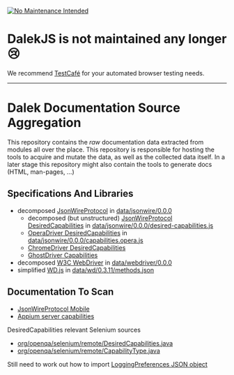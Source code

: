 [![No Maintenance Intended](http://unmaintained.tech/badge.svg)](http://unmaintained.tech/)

# DalekJS is not maintained any longer :cry:

We recommend [TestCafé](http://devexpress.github.io/testcafe/) for your automated browser testing needs.

---

# Dalek Documentation Source Aggregation

This repository contains the *raw* documentation data extracted from modules all over the place. This repository is responsible for hosting the tools to acquire and mutate the data, as well as the collected data itself. In a later stage this repository might also contain the tools to generate docs (HTML, man-pages, …)

## Specifications And Libraries

* decomposed [JsonWireProtocol](https://code.google.com/p/selenium/wiki/JsonWireProtocol) in [data/jsonwire/0.0.0](data/jsonwire/0.0.0)
  * decomposed (but unstructured) [JsonWireProtocol DesiredCapabilities](https://code.google.com/p/selenium/wiki/DesiredCapabilities) in [data/jsonwire/0.0.0/desired-capabilities.js](data/jsonwire/0.0.0/desired-capabilities.js)
  * [OperaDriver DesiredCapabilities](https://code.google.com/p/selenium/wiki/OperaDriver) in [data/jsonwire/0.0.0/capabilities.opera.js](data/jsonwire/0.0.0/capabilities.opera.js)
  * [ChromeDriver DesiredCapabilities](https://sites.google.com/a/chromium.org/chromedriver/capabilities)
  * [GhostDriver Capabilities](https://github.com/detro/ghostdriver#what-extra-webdriver-capabilities-ghostdriver-offers)
* decomposed [W3C WebDriver](https://github.com/w3c/webdriver) in [data/webdriver/0.0.0](data/webdriver/0.0.0)
* simplified [WD.js](https://github.com/admc/wd/blob/master/doc/jsonwire-full-mapping.md) in [data/wd/0.3.11/methods.json](data/wd/0.3.11/methods.json)

## Documentation To Scan

* [JsonWireProtocol Mobile](https://github.com/SeleniumHQ/mobile-spec/blob/master/spec-draft.md)
* [Appium server capabilities](http://appium.io/slate/en/v1.2.0/?javascript#appium-server-capabilities)

DesiredCapabilities relevant Selenium sources

* [org/openqa/selenium/remote/DesiredCapabilities.java](https://github.com/SeleniumHQ/selenium/blob/6b4e6de722fcccd18619951543143999e9a30657/java/client/src/org/openqa/selenium/remote/DesiredCapabilities.java)
* [org/openqa/selenium/remote/CapabilityType.java](https://github.com/SeleniumHQ/selenium/blob/6b4e6de722fcccd18619951543143999e9a30657/java/client/src/org/openqa/selenium/remote/CapabilityType.java)

Still need to work out how to import [LoggingPreferences JSON object](https://code.google.com/p/selenium/wiki/DesiredCapabilities#JSON_object)
